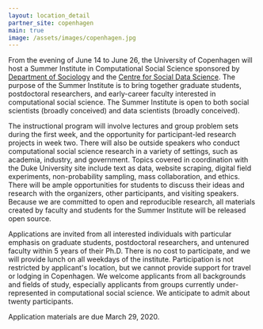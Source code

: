 ```yaml
---
layout: location_detail
partner_site: copenhagen
main: true
image: /assets/images/copenhagen.jpg
---
```


From the evening of June 14 to June 26, the University of Copenhagen will host a Summer Institute in Computational Social Science sponsored by [Department of Sociology](https://sociology.ku.dk) and the [Centre for Social Data Science](https://sodas.ku.dk/). The purpose of the Summer Institute is to bring together graduate students, postdoctoral researchers, and early-career faculty interested in computational social science. The Summer Institute is open to both social scientists (broadly conceived) and data scientists (broadly conceived). 

The instructional program will involve lectures and group problem sets during the first week, and the opportunity for participant-led research projects in week two. There will also be outside speakers who conduct computational social science research in a variety of settings, such as academia, industry, and government. Topics covered in coordination with the Duke University site include text as data, website scraping, digital field experiments, non-probability sampling, mass collaboration, and ethics. There will be ample opportunities for students to discuss their ideas and research with the organizers, other participants, and visiting speakers. Because we are committed to open and reproducible research, all materials created by faculty and students for the Summer Institute will be released open source. 

Applications are invited from all interested individuals with particular emphasis on graduate students, postdoctoral researchers, and untenured faculty within 5 years of their Ph.D. There is no cost to participate, and we will provide lunch on all weekdays of the institute. Participation is not restricted by applicant's location, but we cannot provide support for travel or lodging in Copenhagen. We welcome applicants from all backgrounds and fields of study, especially applicants from groups currently under-represented in computational social science. We anticipate to admit about twenty participants.

Application materials are due March 29, 2020.
